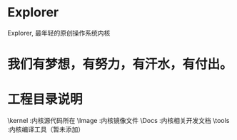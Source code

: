 Explorer
========

Explorer, 最年轻的原创操作系统内核

我们有梦想，有努力，有汗水，有付出。
============
工程目录说明
============
\kernel :内核源代码所在
\Image :内核镜像文件
\Docs :内核相关开发文档
\tools :内核编译工具（暂未添加）
